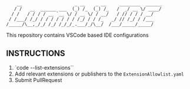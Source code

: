         __                    _ __    _ __     ________  ______
       / /   __  ______ ___  (_) /_  (_) /_   /  _/ __ \/ ____/
      / /   / / / / __ `__ \/ / __ \/ / __/   / // / / / __/   
     / /___/ /_/ / / / / / / / /_/ / / /_   _/ // /_/ / /___   
    /_____/\__,_/_/ /_/ /_/_/_.___/_/\__/  /___/_____/_____/   
                                                               

This repository contains VSCode based IDE configurations

## INSTRUCTIONS

1. `code --list-extensions``
2. Add relevant extensions or publishers to the `ExtensionAllowlist.yaml`
3. Submit PullRequest
